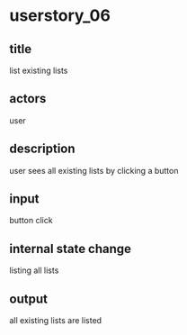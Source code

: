 # userstory_06

## title
list existing lists

## actors
user

## description
user sees all existing lists by clicking a button

## input
button click

## internal state change
listing all lists

## output
all existing lists are listed